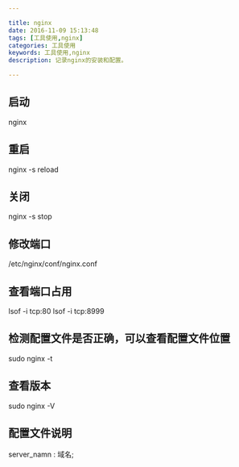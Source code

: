 ```yaml
---

title: nginx
date: 2016-11-09 15:13:48
tags: [工具使用,nginx]
categories: 工具使用
keywords: 工具使用,nginx
description: 记录nginx的安装和配置。

---
```

## 启动
nginx 
## 重启
nginx -s reload
## 关闭
nginx -s stop

## 修改端口
/etc/nginx/conf/nginx.conf

## 查看端口占用
lsof -i tcp:80
lsof -i tcp:8999

## 检测配置文件是否正确，可以查看配置文件位置
sudo nginx -t

## 查看版本
sudo nginx -V

## 配置文件说明
server_namn : 域名;
